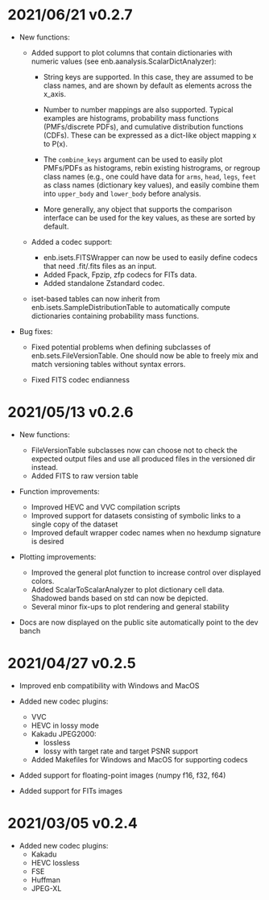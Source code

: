 # 2021/06/21 v0.2.7

* New functions:
  
  * Added support to plot columns that contain dictionaries with numeric values (see enb.aanalysis.ScalarDictAnalyzer): 
    
    - String keys are supported. In this case, they are assumed to be class names, and are shown by default 
      as elements across the x_axis.
      
    - Number to number mappings are also supported. Typical examples are 
      histograms, probability mass functions (PMFs/discrete PDFs), and cumulative distribution functions (CDFs). 
      These can be expressed as a dict-like object mapping x to P(x). 
      
    - The `combine_keys` argument can be used to easily plot PMFs/PDFs as histograms, rebin existing histrograms,
      or regroup class names (e.g., one could have data for `arms`, `head`, `legs`, `feet` 
      as class names (dictionary key values), and easily combine them into `upper_body` and `lower_body` before
      analysis.
      
    - More generally, any object that supports the comparison interface can be used for the key values, as these
      are sorted by default.
      
  * Added a codec support:
      - enb.isets.FITSWrapper can now be used to easily define codecs that need .fit/.fits files as an input.
      - Added Fpack, Fpzip, zfp codecs for FITs data.
      - Added standalone Zstandard codec.
  
  * iset-based tables can now inherit from enb.isets.SampleDistributionTable to automatically compute dictionaries
    containing probability mass functions.
    
* Bug fixes:
      
  - Fixed potential problems when defining subclasses of enb.sets.FileVersionTable. One should now be able to freely
    mix and match versioning tables without syntax errors.
    
  - Fixed FITS codec endianness
  

# 2021/05/13 v0.2.6

* New functions:
  
  - FileVersionTable subclasses now can choose not to check the expected output files and use all produced
    files in the versioned dir instead.
  - Added FITS to raw version table
  
* Function improvements:
  
  - Improved HEVC and VVC compilation scripts
  - Improved support for datasets consisting of symbolic links to a single copy of the dataset
  - Improved default wrapper codec names when no hexdump signature is desired
  
* Plotting improvements:
  
  - Improved the general plot function to increase control over displayed colors.
  - Added ScalarToScalarAnalyzer to plot dictionary cell data. Shadowed bands based on std can now be depicted.
  - Several minor fix-ups to plot rendering and general stability

* Docs are now displayed on the public site automatically point to the dev banch

# 2021/04/27 v0.2.5

- Improved enb compatibility with Windows and MacOS

- Added new codec plugins:
    * VVC
    * HEVC in lossy mode
    * Kakadu JPEG2000:
        - lossless
        - lossy with target rate and target PSNR support
    * Added Makefiles for Windows and MacOS for supporting codecs
    
- Added support for floating-point images (numpy f16, f32, f64)
- Added support for FITs images

# 2021/03/05 v0.2.4

- Added new codec plugins:
    * Kakadu
    * HEVC lossless
    * FSE
    * Huffman
    * JPEG-XL

